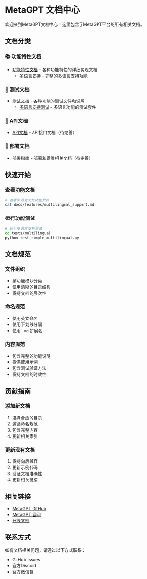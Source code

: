 # MetaGPT 文档中心

欢迎来到MetaGPT文档中心！这里包含了MetaGPT平台的所有相关文档。

## 文档分类

### 📚 功能特性文档
- [功能特性文档](./features/) - 各种功能特性的详细实现文档
  - [多语言支持](./features/multilingual_support.md) - 完整的多语言支持功能

### 🧪 测试文档
- [测试文档](../tests/) - 各种功能的测试文件和说明
  - [多语言支持测试](../tests/multilingual/) - 多语言功能的测试套件

### 📖 API文档
- [API文档](./api/) - API接口文档（待完善）

### 🚀 部署文档
- [部署指南](./deployment/) - 部署和运维相关文档（待完善）

## 快速开始

### 查看功能文档
```bash
# 查看多语言支持功能文档
cat docs/features/multilingual_support.md
```

### 运行功能测试
```bash
# 运行多语言支持测试
cd tests/multilingual
python test_simple_multilingual.py
```

## 文档规范

### 文件组织
- 按功能模块分类
- 使用清晰的目录结构
- 保持文档的层次性

### 命名规范
- 使用英文命名
- 使用下划线分隔
- 使用 `.md` 扩展名

### 内容规范
- 包含完整的功能说明
- 提供使用示例
- 包含测试验证方法
- 保持文档的时效性

## 贡献指南

### 添加新文档
1. 选择合适的目录
2. 遵循命名规范
3. 包含完整内容
4. 更新相关索引

### 更新现有文档
1. 保持向后兼容
2. 更新示例代码
3. 验证文档准确性
4. 更新相关链接

## 相关链接

- [MetaGPT GitHub](https://github.com/geekan/MetaGPT)
- [MetaGPT 官网](https://metagpt.com)
- [在线文档](https://docs.metagpt.com)

## 联系方式

如有文档相关问题，请通过以下方式联系：
- GitHub Issues
- 官方Discord
- 官方微信群 